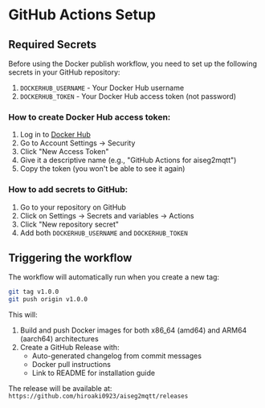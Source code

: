 # GitHub Actions Setup

## Required Secrets

Before using the Docker publish workflow, you need to set up the following secrets in your GitHub repository:

1. `DOCKERHUB_USERNAME` - Your Docker Hub username
2. `DOCKERHUB_TOKEN` - Your Docker Hub access token (not password)

### How to create Docker Hub access token:

1. Log in to [Docker Hub](https://hub.docker.com)
2. Go to Account Settings → Security
3. Click "New Access Token"
4. Give it a descriptive name (e.g., "GitHub Actions for aiseg2mqtt")
5. Copy the token (you won't be able to see it again)

### How to add secrets to GitHub:

1. Go to your repository on GitHub
2. Click on Settings → Secrets and variables → Actions
3. Click "New repository secret"
4. Add both `DOCKERHUB_USERNAME` and `DOCKERHUB_TOKEN`

## Triggering the workflow

The workflow will automatically run when you create a new tag:

```bash
git tag v1.0.0
git push origin v1.0.0
```

This will:
1. Build and push Docker images for both x86_64 (amd64) and ARM64 (aarch64) architectures
2. Create a GitHub Release with:
   - Auto-generated changelog from commit messages
   - Docker pull instructions
   - Link to README for installation guide

The release will be available at: `https://github.com/hiroaki0923/aiseg2mqtt/releases`